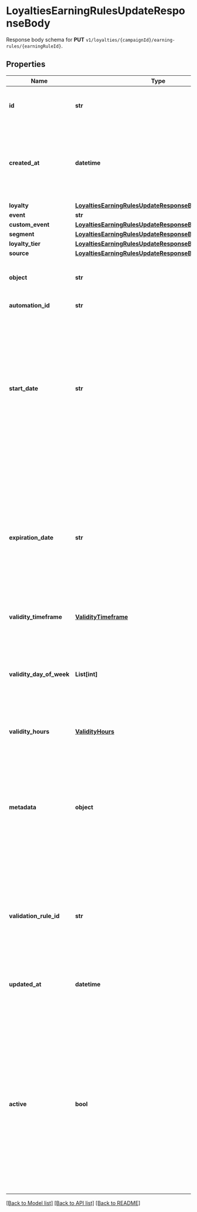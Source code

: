 # LoyaltiesEarningRulesUpdateResponseBody

Response body schema for **PUT** `v1/loyalties/{campaignId}/earning-rules/{earningRuleId}`.

## Properties

Name | Type | Description | Notes
------------ | ------------- | ------------- | -------------
**id** | **str** | Assigned by the Voucherify API, identifies the earning rule object. | [optional] 
**created_at** | **datetime** | Timestamp representing the date and time when the earning rule was created. The value is shown in the ISO 8601 format. | [optional] 
**loyalty** | [**LoyaltiesEarningRulesUpdateResponseBodyLoyalty**](LoyaltiesEarningRulesUpdateResponseBodyLoyalty.md) |  | [optional] 
**event** | **str** |  | [optional] 
**custom_event** | [**LoyaltiesEarningRulesUpdateResponseBodyCustomEvent**](LoyaltiesEarningRulesUpdateResponseBodyCustomEvent.md) |  | [optional] 
**segment** | [**LoyaltiesEarningRulesUpdateResponseBodySegment**](LoyaltiesEarningRulesUpdateResponseBodySegment.md) |  | [optional] 
**loyalty_tier** | [**LoyaltiesEarningRulesUpdateResponseBodyLoyaltyTier**](LoyaltiesEarningRulesUpdateResponseBodyLoyaltyTier.md) |  | [optional] 
**source** | [**LoyaltiesEarningRulesUpdateResponseBodySource**](LoyaltiesEarningRulesUpdateResponseBodySource.md) |  | [optional] 
**object** | **str** | The type of the object represented by JSON. Default is earning_rule. | [optional] [default to 'earning_rule']
**automation_id** | **str** | For internal use by Voucherify. | [optional] 
**start_date** | **str** | Start date defines when the earning rule starts to be active. Activation timestamp is presented in the ISO 8601 format. The earning rule is inactive before this date. If you do not define the start date for an earning rule, it will inherit the campaign start date by default. | [optional] 
**expiration_date** | **str** | Expiration date defines when the earning rule expires. Expiration timestamp is presented in the ISO 8601 format. The earning rule is inactive after this date. If you do not define the expiration date for an earning rule, it will inherit the campaign expiration date by default. | [optional] 
**validity_timeframe** | [**ValidityTimeframe**](ValidityTimeframe.md) |  | [optional] 
**validity_day_of_week** | **List[int]** | Integer array corresponding to the particular days of the week in which the voucher is valid.  - &#x60;0&#x60; Sunday - &#x60;1&#x60; Monday - &#x60;2&#x60; Tuesday - &#x60;3&#x60; Wednesday - &#x60;4&#x60; Thursday - &#x60;5&#x60; Friday - &#x60;6&#x60; Saturday | [optional] 
**validity_hours** | [**ValidityHours**](ValidityHours.md) |  | [optional] 
**metadata** | **object** | The metadata object stores all custom attributes assigned to the earning rule. A set of key/value pairs that you can attach to an earning rule object. It can be useful for storing additional information about the earning rule in a structured format. | [optional] 
**validation_rule_id** | **str** | A unique validation rule identifier assigned by the Voucherify API. The validation rule is verified before points are added to the balance. | [optional] 
**updated_at** | **datetime** | Timestamp representing the date and time when the earning rule was last updated in ISO 8601 format. | [optional] 
**active** | **bool** | A flag to toggle the earning rule on or off. You can disable an earning rule even though it&#39;s within the active period defined by the start_date and expiration_date of the campaign or the earning rule&#39;s own start_date and expiration_date.  - &#x60;true&#x60; indicates an active earning rule - &#x60;false&#x60; indicates an inactive earning rule | [optional] 

[[Back to Model list]](../README.md#documentation-for-models) [[Back to API list]](../README.md#documentation-for-api-endpoints) [[Back to README]](../README.md)


